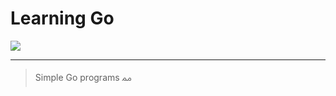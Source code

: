 # Learning Go 
![](https://searx.be/image_proxy?url=https%3A%2F%2Fencrypted-tbn0.gstatic.com%2Fimages%3Fq%3Dtbn%3AANd9GcSbG2kvUjM64RtcxaAwRy1p9bi-i8u70cNwdXDYZNyzb3UbdSm9%26s&h=1e47236db6ec663374ba864275b5297846be4baa4ed12383ea3dc1adbc390048)
***
> Simple Go programs ﳑ⠀ 

